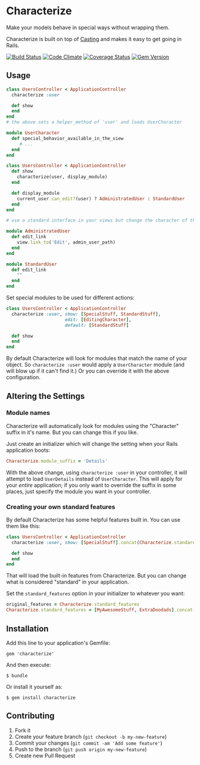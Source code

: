 # Characterize

Make your models behave in special ways without wrapping them.

Characterize is built on top of [Casting](https://github.com/saturnflyer/casting) and makes it easy to get going in Rails.

[![Build Status](https://travis-ci.org/saturnflyer/characterize.png?branch=master)](https://travis-ci.org/saturnflyer/characterize)
[![Code Climate](https://codeclimate.com/github/saturnflyer/characterize.png)](https://codeclimate.com/github/saturnflyer/characterize)
[![Coverage Status](https://coveralls.io/repos/saturnflyer/characterize/badge.png)](https://coveralls.io/r/saturnflyer/characterize)
[![Gem Version](https://badge.fury.io/rb/characterize.png)](http://badge.fury.io/rb/characterize)

## Usage

```ruby
class UsersController < ApplicationController
  characterize :user

  def show
  end
end
# the above sets a helper_method of 'user' and loads UserCharacter

module UserCharacter
  def special_behavior_available_in_the_view
     # ...
  end
end

class UsersController < ApplicationController
  def show
    characterize(user, display_module)
  end

  def display_module
    current_user.can_edit?(user) ? AdministratedUser : StandardUser
  end
end

# use a standard interface in your views but change the character of the object

module AdministratedUser
  def edit_link
    view.link_to('Edit', admin_user_path)
  end
end

module StandardUser
  def edit_link
    ""
  end
end
```

Set special modules to be used for different actions:

```ruby
class UsersController < ApplicationController
  characterize :user, show: [SpecialStuff, StandardStuff],
                      edit: [EditingCharacter],
                      default: [StandardStuff]

  def show
  end
end
```

By default Characterize will look for modules that match the name of your object. So `characterize :user` would apply a `UserCharacter` module (and will blow up if it can't find it.) Or you can override it with the above configuration.

## Altering the Settings

### Module names

Characterize will automatically look for modules using the "Character" suffix in it's name. But you can change this if you like.

Just create an initializer which will change the setting when your Rails application boots:

```ruby
Characterize.module_suffix = 'Details'
```

With the above change, using `characterize :user` in your controller, it will attempt to load `UserDetails` instead of `UserCharacter`. This will apply for your *entire* application; if you only want to override the suffix in some places, just specify the module you want in your controller.

### Creating your own standard features

By default Characterize has some helpful features built in. You can use them like this:

```ruby
class UsersController < ApplicationController
  characterize :user, show: [SpecialStuff].concat(Characterize.standard_features)

  def show
  end
end
```

That will load the built-in features from Characterize. But you can change what is considered "standard" in your application.

Set the `standard_features` option in your initializer to whatever you want:

```ruby
original_features = Characterize.standard_features
Characterize.standard_features = [MyAwesomeStuff, ExtraDoodads].concat(original_features)
```

## Installation

Add this line to your application's Gemfile:

    gem 'characterize'

And then execute:

    $ bundle

Or install it yourself as:

    $ gem install characterize

## Contributing

1. Fork it
2. Create your feature branch (`git checkout -b my-new-feature`)
3. Commit your changes (`git commit -am 'Add some feature'`)
4. Push to the branch (`git push origin my-new-feature`)
5. Create new Pull Request
